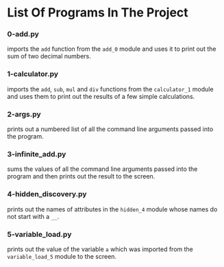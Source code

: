 # List Of Programs In The Project

### 0-add.py
imports the `add` function from the `add_0` module and uses it to print out the sum of two decimal numbers.

### 1-calculator.py
imports the `add`, `sub`, `mul` and `div` functions from the `calculator_1` module and uses them to print out the results of a few simple calculations.

### 2-args.py
prints out a numbered list of all the command line arguments passed into the program.

### 3-infinite_add.py
sums the values of all the command line arguments passed into the program and then prints out the result to the screen.

### 4-hidden_discovery.py
prints out the names of attributes in the `hidden_4` module whose names do not start with a `__`.

### 5-variable_load.py
prints out the value of the variable `a` which was imported from the `variable_load_5` module to the screen.   
